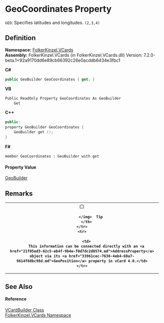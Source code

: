 # GeoCoordinates Property


`GEO`: Specifies latitudes and longitudes. `(2,3,4)`



## Definition
**Namespace:** <a href="67dce261-ab8f-dd0a-4c0c-bc2633c1719e.md">FolkerKinzel.VCards</a>  
**Assembly:** FolkerKinzel.VCards (in FolkerKinzel.VCards.dll) Version: 7.2.0-beta.1+92a9170dd6e89cb66392c26e0acddb6434e3fbc1

**C#**
``` C#
public GeoBuilder GeoCoordinates { get; }
```
**VB**
``` VB
Public ReadOnly Property GeoCoordinates As GeoBuilder
	Get
```
**C++**
``` C++
public:
property GeoBuilder GeoCoordinates {
	GeoBuilder get ();
}
```
**F#**
``` F#
member GeoCoordinates : GeoBuilder with get
```



#### Property Value
<a href="7d2d1dc9-9f87-d728-53a5-dfdf45086864.md">GeoBuilder</a>

## Remarks



<table>
	<tr>
		<th>
			<img src="media/AlertNote.png" alt="Tip">
				
			</img>  Tip
		</th>
	</tr>
	<tr>
		
		<td>
		This information can be connected directly with an <a href="21f05ed3-62c5-eb4f-9b4e-f0d7dc2d0574.md">AddressProperty</a> object via its <a href="33961cec-7636-4eb4-60a7-9614f60bc98d.md">GeoPosition</a> property in vCard 4.0.</td>
	</tr>
</table>



## See Also


#### Reference
<a href="4254b25b-c39b-3224-d22e-0072642cabb3.md">VCardBuilder Class</a>  
<a href="67dce261-ab8f-dd0a-4c0c-bc2633c1719e.md">FolkerKinzel.VCards Namespace</a>  
